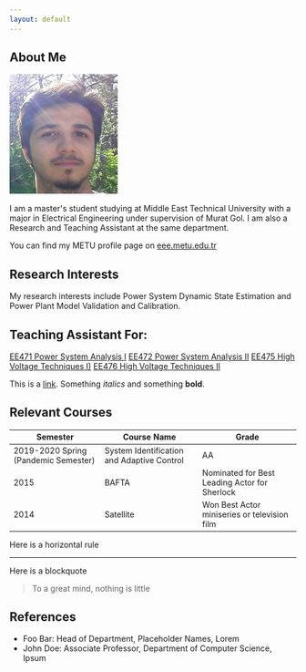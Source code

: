 ```yaml
---
layout: default
---
```


## About Me

<img class="profile-picture" src="etki3.png">

I am a master's student studying at Middle East Technical University with a major in Electrical Engineering under supervision of Murat Gol. I am also a Research and Teaching Assistant at the same department.

You can find my METU profile page on [eee.metu.edu.tr](https://eee.metu.edu.tr/personel/etki-acilan)

## Research Interests

My research interests include Power System Dynamic State Estimation and Power Plant Model Validation and Calibration.

## Teaching Assistant For:

[EE471 Power System Analysis I](https://catalog.metu.edu.tr/course.php?course_code=5670471) 
[EE472 Power System Analysis II](https://catalog.metu.edu.tr/course.php?course_code=5670472) 
[EE475 High Voltage Techniques I)](https://catalog.metu.edu.tr/course.php?course_code=5670475) 
[EE476 High Voltage Techniques II](https://catalog.metu.edu.tr/course.php?course_code=5670476) 

This is a [link](http://google.com). Something *italics* and something **bold**.

## Relevant Courses

Semester | Course Name | Grade
-----|-------|--------
2019-2020 Spring (Pandemic Semester) | System Identification and Adaptive Control  | AA
2015 | BAFTA | Nominated for Best Leading Actor for Sherlock
2014 | Satellite | Won Best Actor miniseries or television film

Here is a horizontal rule

---

Here is a blockquote

> To a great mind, nothing is little

## References

* Foo Bar: Head of Department, Placeholder Names, Lorem
* John Doe: Associate Professor, Department of Computer Science, Ipsum
